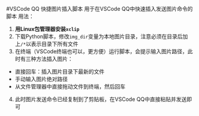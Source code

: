 #VSCode QQ 快捷图片插入脚本
用于在VSCode QQ中快速插入发送图片命令的脚本
用法：
1. **用Linux包管理器安装`xclip`**
2. 下载Python脚本，修改`img_dir`变量为本地图片目录，注意必须在目录后加上`/*`以表示目录下所有文件
3. 在终端（VSCode终端也可以，更方便）运行脚本，会提示输入图片路径，此时有三种方法插入图片：
  - 直接回车：插入图片目录下最新的文件
  - 手动输入图片绝对路径
  - 从文件管理器中直接拖动文件到终端，然后回车
4. 此时图片发送命令已经复制到了剪贴板，在VSCode QQ中直接粘贴并发送即可

